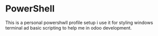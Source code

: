 # PowerShell
This is a personal powershwll profile setup i use it for styling windows terminal ad basic scripting to help me in odoo development.
